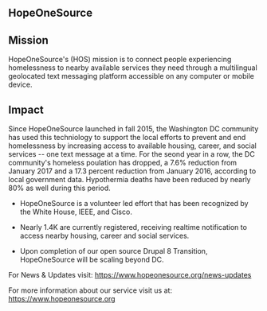 ## HopeOneSource

## Mission
HopeOneSource's (HOS) mission is to connect people experiencing homelessness to nearby available services they need through a multilingual geolocated text messaging platform accessible on any computer or mobile device.

## Impact
Since HopeOneSource launched in fall 2015, the Washington DC community has used this techniology to support the local efforts to prevent and end homelessness by increasing access to available housing, career, and social services -- one text message at a time. For the seond year in a row, the DC community's homeless poulation has dropped, a 7.6% reduction from January 2017 and a 17.3 percent reduction from January 2016, according to local government data. Hypothermia deaths have been reduced by nearly 80% as well during this period. 

- HopeOneSource is a volunteer led effort that has been recognized by the White House, IEEE, and Cisco. 

- Nearly 1.4K are currently registered, receiving realtime notification to access nearby housing, career and social services.

- Upon completion of our open source Drupal 8 Transition, HopeOneSource will be scaling beyond DC.


For News & Updates visit: https://www.hopeonesource.org/news-updates

For more information about our service visit us at: https://www.hopeonesource.org
